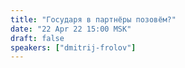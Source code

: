 ```yaml
---
title: "Государя в партнёры позовём?"
date: "22 Apr 22 15:00 MSK"
draft: false
speakers: ["dmitrij-frolov"]
---
```

